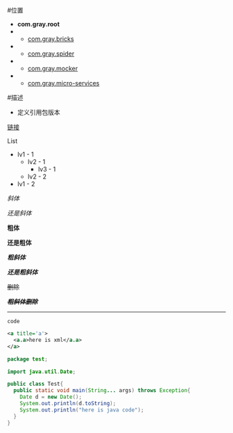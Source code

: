 #位置
*	**com.gray.root**
* - [com.gray.bricks](https://github.com/zzjhacn/bricks "bricks")
* - [com.gray.spider](https://github.com/zzjhacn/spider "spider")
* - [com.gray.mocker](https://github.com/zzjhacn/mocker "mocker")
* - [com.gray.micro-services](https://github.com/zzjhacn/micro-service "micro-services")

#描述
* 定义引用包版本

[链接](https://github.com/guodongxiaren/README/blob/master/README.md "这里有readme的格式说明")

List
* lv1 - 1
    * lv2 - 1
        * lv3 - 1
    * lv2 - 2
* lv1 - 2

_斜体_

*还是斜体*

__粗体__

**还是粗体**

___粗斜体___

***还是粗斜体***

~~删除~~

***~~粗斜体删除~~***

----

`code`

```xml
<a title='a'>
  <a.a>here is xml</a.a>
</a>
````


```java
package test;

import java.util.Date;

public class Test{
  public static void main(String... args) throws Exception{
    Date d = new Date();
    System.out.println(d.toString);
    System.out.println("here is java code");
  }
}
```

